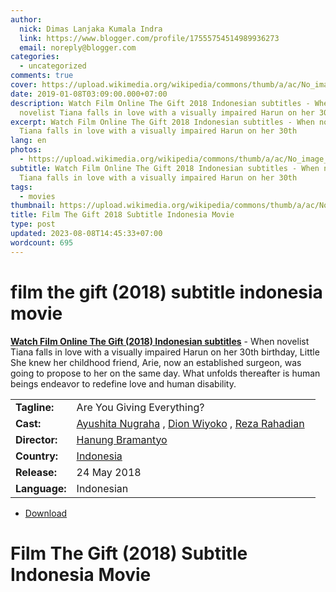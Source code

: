 ```yaml
---
author:
  nick: Dimas Lanjaka Kumala Indra
  link: https://www.blogger.com/profile/17555754514989936273
  email: noreply@blogger.com
categories:
  - uncategorized
comments: true
cover: https://upload.wikimedia.org/wikipedia/commons/thumb/a/ac/No_image_available.svg/2048px-No_image_available.svg.png
date: 2019-01-08T03:09:00.000+07:00
description: Watch Film Online The Gift 2018 Indonesian subtitles - When
  novelist Tiana falls in love with a visually impaired Harun on her 30th
excerpt: Watch Film Online The Gift 2018 Indonesian subtitles - When novelist
  Tiana falls in love with a visually impaired Harun on her 30th
lang: en
photos:
  - https://upload.wikimedia.org/wikipedia/commons/thumb/a/ac/No_image_available.svg/2048px-No_image_available.svg.png
subtitle: Watch Film Online The Gift 2018 Indonesian subtitles - When novelist
  Tiana falls in love with a visually impaired Harun on her 30th
tags:
  - movies
thumbnail: https://upload.wikimedia.org/wikipedia/commons/thumb/a/ac/No_image_available.svg/2048px-No_image_available.svg.png
title: Film The Gift 2018 Subtitle Indonesia Movie
type: post
updated: 2023-08-08T14:45:33+07:00
wordcount: 695
---
```


<h1 for="title" class="notranslate">film the gift (2018) subtitle indonesia  movie</h1>  <div>  <div class="entry-content entry-content-single" itemprop="description">  <p> <span class="notranslate"> <strong><a href="http://webmanajemen.com/search/?q=the%20gift%202018">Watch Film Online The Gift (2018) Indonesian subtitles</a></strong> - When novelist Tiana falls in love with a visually impaired Harun on her 30th birthday, Little She knew her childhood friend, Arie, now an established surgeon, was going to propose to her on the same day.</span> <span class="notranslate"> What unfolds thereafter is human beings endeavor to redefine love and human disability.</span> </p>  <table>  <tbody><tr>  <td width="20%"> <span class="notranslate"> <strong>Tagline:</strong></span> </td>  <td> <span class="notranslate"> Are You Giving Everything?</span> </td>  </tr>  <tr>  <td width="20%"> <span class="notranslate"> <strong>Cast:</strong></span> </td>  <td> <span class="notranslate"> <span><span><a href="http://webmanajemen.com/search/?q=cast%20ayushita%20nugraha" rel="tag">Ayushita Nugraha</a></span></span> , <span><span><a href="http://webmanajemen.com/search/?q=cast%20dion%20wiyoko" rel="tag">Dion Wiyoko</a></span></span> , <span><span><a href="http://webmanajemen.com/search/?q=cast%20reza%20rahadian" rel="tag">Reza Rahadian</a></span></span></span> </td>  </tr>  <tr>  <td width="20%"> <span class="notranslate"> <strong>Director:</strong></span> </td>  <td> <span class="notranslate"> <span><span><a href="http://webmanajemen.com/search/?q=director%20hanung%20bramantyo" rel="tag">Hanung Bramantyo</a></span></span></span> </td>  </tr>  <tr>  <td width="20%"> <span class="notranslate"> <strong>Country:</strong></span> </td>  <td> <span class="notranslate"> <span><a href="http://webmanajemen.com/search/?q=country%20indonesia" rel="tag">Indonesia</a></span></span> </td>  </tr>  <tr>  <td width="20%"> <span class="notranslate"> <strong>Release:</strong></span> </td>  <td><time itemprop="dateCreated" datetime="2018-05-24T00:00:00+00:00"><span class="notranslate"> <span>24 May 2018</span></span> </time></td>  </tr>  <tr>  <td width="20%"> <span class="notranslate"> <strong>Language:</strong></span> </td>  <td> <span class="notranslate"> <span property="inLanguage">Indonesian</span></span> </td>  </tr>  </tbody></table>  <p></p>  <div id="download" class="gmr-download-wrap clearfix"><ul class="list-inline gmr-download-list clearfix"><li> <a href="https://www.webmanajemen.com/page/safelink.html?url=aHR0cDovL2xpbmtzaHJpbmsubmV0LzdhT2NQSw==" class="button" rel="nofollow" target="_blank" title="Download link 1 The Gift (2018)"><span class="icon_download" aria-hidden="true"></span></a> <span class="notranslate"> <a href="https://www.webmanajemen.com/page/safelink.html?url=aHR0cDovL2xpbmtzaHJpbmsubmV0LzdhT2NQSw==" class="button" rel="nofollow" target="_blank" title="Download link 1 The Gift (2018)">Download</a></span> </li></ul></div>  <div class="gmr-grid idmuvi-core"><div class="row grid-container"><div class="clearfix"></div></div></div>  </div>  <h1 for="title"> <span class="notranslate"> Film The Gift (2018) Subtitle Indonesia Movie</span> </h1>  </div>  <script src="https://codepen.io/dimaslanjaka/pen/aQRrbR.js"></script>